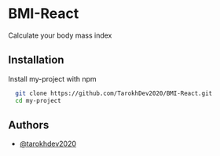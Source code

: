 
# BMI-React

Calculate your body mass index
## Installation

Install my-project with npm

```bash
  git clone https://github.com/TarokhDev2020/BMI-React.git
  cd my-project
```
## Authors

- [@tarokhdev2020](https://www.github.com/TarokhDev2020)

